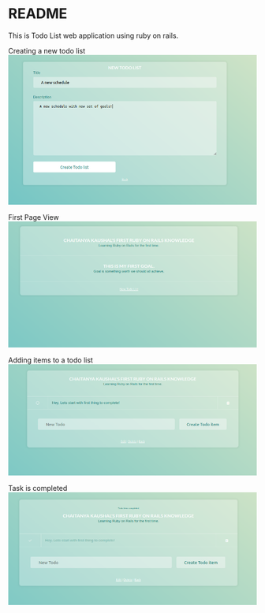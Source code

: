 # README

This is Todo List web application using ruby on rails.

Creating a new todo list
![Creating a new todo list](app/assets/images/pic3.png)

First Page View
![First Page View](app/assets/images/firstPage.png)

Adding items to a todo list
![Adding items to a todo list](app/assets/images/pic1.png)

Task is completed
![Task is completed](app/assets/images/pic2.png)

